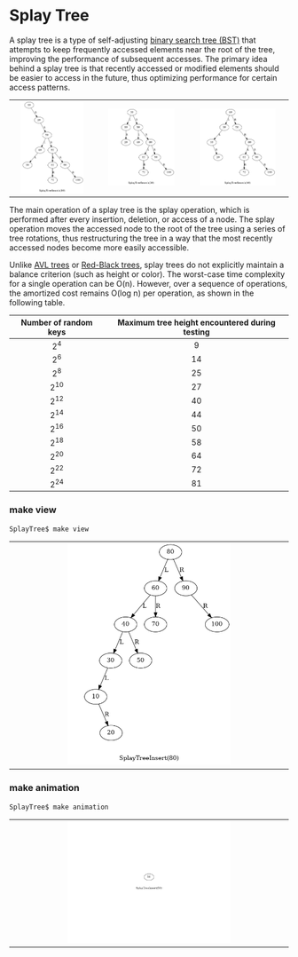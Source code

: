# Splay Tree

A splay tree is a type of self-adjusting [binary search tree (BST)](../BinarySearchTree/README.md) that attempts to keep frequently accessed elements near the root of the tree, improving the performance of subsequent accesses. The primary idea behind a splay tree is that recently accessed or modified elements should be easier to access in the future, thus optimizing performance for certain access patterns.

| | | |
|:----:|:----:|:----:|
| <img src="images/SplayTree_0012.png" width="80%" height="80%"> | <img src="images/SplayTree_0013.png" width="80%" height="80%"> | <img src="images/SplayTree_0014.png" width="80%" height="80%"> |

The main operation of a splay tree is the splay operation, which is performed after every insertion, deletion, or access of a node. The splay operation moves the accessed node to the root of the tree using a series of tree rotations, thus restructuring the tree in a way that the most recently accessed nodes become more easily accessible.

Unlike [AVL trees](../SelfBalancingBST/README.md) or [Red-Black trees](../RedBlackTree/README.md), splay trees do not explicitly maintain a balance criterion (such as height or color). 
The worst-case time complexity for a single operation can be O(n). However, over a sequence of operations, the amortized cost remains O(log n) per operation, as shown in the following table.

| Number of random keys| Maximum tree height encountered during testing |
|:----:|:----:|
| $2^{4}$ | 9 |
| $2^{6}$ | 14 |
| $2^{8}$ | 25 |
| $2^{10}$ | 27 |
| $2^{12}$ | 40 |
| $2^{14}$ | 44 |
| $2^{16}$ | 50 |
| $2^{18}$ | 58 |
| $2^{20}$ | 64 |
| $2^{22}$ | 72 |
| $2^{24}$ | 81 |







### make view

```sh
SplayTree$ make view
```

| |
|:----:|
| <img src="images/SplayTree_0009.png" width="60%" height="60%"> |

### make animation


```sh
SplayTree$ make animation
```
| |
|:----:|
| <img src="diagrams/main.gif" width="60%" height="60%"> |

